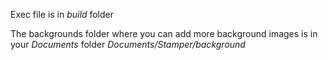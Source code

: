 Exec file is in *build* folder

The backgrounds folder where you can add more background images is in your *Documents* folder *Documents/Stamper/background*

